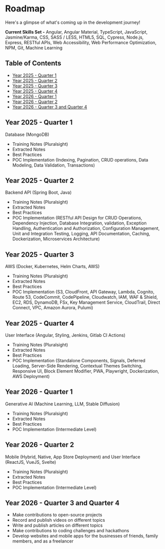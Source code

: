 # Roadmap

Here's a glimpse of what's coming up in the development journey!

**Current Skills Set -** Angular, Angular Material, TypeScript, JavaScript, Jasmine/Karma, CSS, SASS / LESS, HTML5, SQL, Cypress, Node.js, Express, RESTful APIs, Web Accessibility, Web Performance Optimization, NPM, Git, Machine Learning

## Table of Contents

- [Year 2025 - Quarter 1](#year-2025---quarter-1)
- [Year 2025 - Quarter 2](#year-2025---quarter-2)
- [Year 2025 - Quarter 3](#year-2025---quarter-3)
- [Year 2025 - Quarter 4](#year-2025---quarter-4)
- [Year 2026 - Quarter 1](#year-2026---quarter-1)
- [Year 2026 - Quarter 2](#year-2026---quarter-2)
- [Year 2026 - Quarter 3 and Quarter 4](#year-2026---quarter-3-and-quarter-4)

## Year 2025 - Quarter 1

Database (MongoDB)

- Training Notes (Pluralsight)
- Extracted Notes
- Best Practices
- POC Implementation (Indexing, Pagination, CRUD operations, Data Modeling, Data Validation, Transactions)

## Year 2025 - Quarter 2

Backend API (Spring Boot, Java)

- Training Notes (Pluralsight)
- Extracted Notes
- Best Practices
- POC Implementation (RESTful API Design for CRUD Operations, Dependency Injection, Database Integration, validation, Exception Handling, Authentication and Authorization, Configuration Management, Unit and Integration Testing, Logging, API Documentation, Caching, Dockerization, Microservices Architecture)

## Year 2025 - Quarter 3

AWS (Docker, Kubernetes, Helm Charts, AWS)

- Training Notes (Pluralsight)
- Extracted Notes
- Best Practices
- POC Implementation (S3, CloudFront, API Gateway, Lambda, Cognito, Route 53, CodeCommit, CodePipeline, Cloudwatch, IAM, WAF & Shield, EC2, RDS, DynamoDB, FSx, Key Management Service, CloudTrail, Direct Connect, VPC, Amazon Aurora, Pulumi)

## Year 2025 - Quarter 4

User Interface (Angular, Styling, Jenkins, Gitlab CI Actions)

- Training Notes (Pluralsight)
- Extracted Notes
- Best Practices
- POC Implementation (Standalone Components, Signals, Deferred Loading, Server-Side Rendering, Contextual Themes Switching, Responsive UI, Block Element Modifier, PWA, Playwright, Dockerization, AWS Deployment)

## Year 2026 - Quarter 1

Generative AI (Machine Learning, LLM, Stable Diffusion)

- Training Notes (Pluralsight)
- Extracted Notes
- Best Practices
- POC Implementation (Intermediate Level)

## Year 2026 - Quarter 2

Mobile (Hybrid, Native, App Store Deployment) and User Interface (ReactJS, VueJS, Svelte)

- Training Notes (Pluralsight)
- Extracted Notes
- Best Practices
- POC Implementation (Intermediate Level)

## Year 2026 - Quarter 3 and Quarter 4

- Make contributions to open-source projects
- Record and publish videos on different topics
- Write and publish articles on different topics
- Make contributions to coding challenges and hackathons
- Develop websites and mobile apps for the businesses of friends, family members, and as a freelancer
